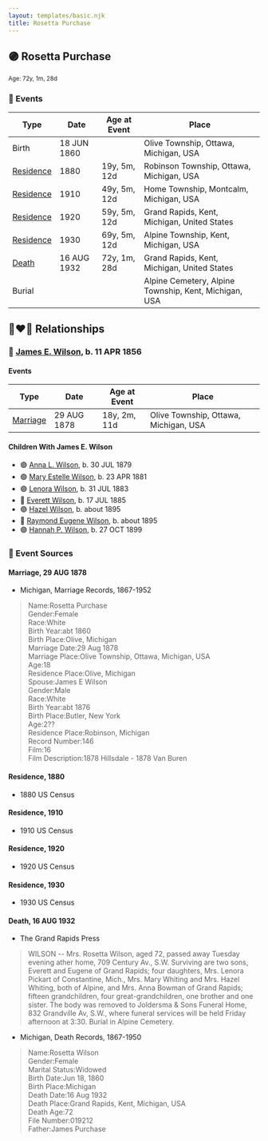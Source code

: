 ```yaml
---
layout: templates/basic.njk
title: Rosetta Purchase
---
```

## 🟣 Rosetta Purchase
<small>Age: 72y, 1m, 28d</small>

### 📆 Events

Type | Date | Age at Event | Place
------ | ------ | ------ | ------
Birth | 18 JUN 1860 |  | Olive Township, Ottawa, Michigan, USA
[Residence](#event-event-0) | 1880 | 19y, 5m, 12d | Robinson Township, Ottawa, Michigan, USA
[Residence](#event-event-1) | 1910 | 49y, 5m, 12d | Home Township, Montcalm, Michigan, USA
[Residence](#event-event-2) | 1920 | 59y, 5m, 12d | Grand Rapids, Kent, Michigan, United States
[Residence](#event-event-3) | 1930 | 69y, 5m, 12d | Alpine Township, Kent, Michigan, USA
[Death](#event-event-8) | 16 AUG 1932 | 72y, 1m, 28d | Grand Rapids, Kent, Michigan, United States
Burial |  |  | Alpine Cemetery, Alpine Township, Kent, Michigan, USA

## 👩‍❤️‍👨 Relationships

### 🔵 [James E. Wilson](/people/5/54950695), b. 11 APR 1856

#### Events

Type | Date | Age at Event | Place
------ | ------ | ------ | ------
[Marriage](#event-family-0-event-0) | 29 AUG 1878 | 18y, 2m, 11d | Olive Township, Ottawa, Michigan, USA
#### Children With James E. Wilson
* 🟣 [Anna L. Wilson](/people/7/73378674), b. 30 JUL 1879
* 🟣 [Mary Estelle Wilson](/people/4/46787428), b. 23 APR 1881
* 🟣 [Lenora Wilson](/people/4/43167007), b. 31 JUL 1883
* 🔵 [Everett Wilson](/people/5/5482456), b. 17 JUL 1885
* 🟣 [Hazel Wilson](/people/2/23514264), b. about 1895
* 🔵 [Raymond Eugene Wilson](/people/8/81165742), b. about 1895
* 🟣 [Hannah P. Wilson](/people/2/21937522), b. 27 OCT 1899
### 📰 Event Sources

#### <a id="event-family-0-event-0"></a> Marriage, 29 AUG 1878
* Michigan, Marriage Records, 1867-1952
>   
  > Name:Rosetta Purchase  
  > Gender:Female  
  > Race:White  
  > Birth Year:abt 1860  
  > Birth Place:Olive, Michigan  
  > Marriage Date:29 Aug 1878  
  > Marriage Place:Olive Township, Ottawa, Michigan, USA  
  > Age:18  
  > Residence Place:Olive, Michigan  
  > Spouse:James E Wilson  
  > Gender:Male  
  > Race:White  
  > Birth Year:abt 1876  
  > Birth Place:Butler, New York  
  > Age:2??  
  > Residence Place:Robinson, Michigan  
  > Record Number:146  
  > Film:16  
  > Film Description:1878 Hillsdale - 1878 Van Buren

#### <a id="event-event-0"></a> Residence, 1880
* 1880 US Census

#### <a id="event-event-1"></a> Residence, 1910
* 1910 US Census

#### <a id="event-event-2"></a> Residence, 1920
* 1920 US Census

#### <a id="event-event-3"></a> Residence, 1930
* 1930 US Census

#### <a id="event-event-8"></a> Death, 16 AUG 1932
* The Grand Rapids Press
>   
  > WILSON -- Mrs. Rosetta Wilson, aged 72, passed away Tuesday evening ather home, 709 Century Av., S.W. Surviving are two sons, Everett and Eugene of Grand Rapids; four daughters, Mrs. Lenora Pickart of Constantine, Mich., Mrs. Mary Whiting and Mrs. Hazel Whiting, both of Alpine, and Mrs. Anna Bowman of Grand Rapids; fifteen grandchildren, four great-grandchildren, one brother and one sister. The body was removed to Joldersma & Sons Funeral Home, 832 Grandville Av, S.W., where funeral services will be held Friday afternoon at 3:30. Burial in Alpine Cemetery.
* Michigan, Death Records, 1867-1950
>   
  > Name:Rosetta Wilson  
  > Gender:Female  
  > Marital Status:Widowed  
  > Birth Date:Jun 18, 1860  
  > Birth Place:Michigan  
  > Death Date:16 Aug 1932  
  > Death Place:Grand Rapids, Kent, Michigan, USA  
  > Death Age:72  
  > File Number:019212  
  > Father:James Purchase
